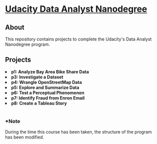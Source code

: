 <h1>
	<a href = "https://www.udacity.com/course/data-analyst-nanodegree--nd002">Udacity Data Analyst Nanodegree</a>
</h1>

<h2>About</h2>
This repository contains projects to complete the Udacity's Data Analyst Nanodegree program.
<h2>Projects</h2>

<li type='square'>
	<b> p1: Analyze Bay Area Bike Share Data </b>
</li>

<li type='square'>
	<b> p3: Investigate a Dataset</b>
</li>

<li type='square'>
	<b> p4: Wrangle OpenStreetMap Data </b>
</li>

<li type='square'>
	<b> p5: Explore and Summarize Data</b>
</li>

<li type='square'>
	<b> p6: Test a Perceptual Phenomenon</b>
</li>

<li type='square'>
	<b> p7: Identify Fraud from Enron Email </b>
</li>

<li type='square'>
	<b> p8: Create a Tableau Story </b>
</li>

<br>
<h3>*Note</h3>
During the time this course has been taken, the structure of the program has been modified. 
